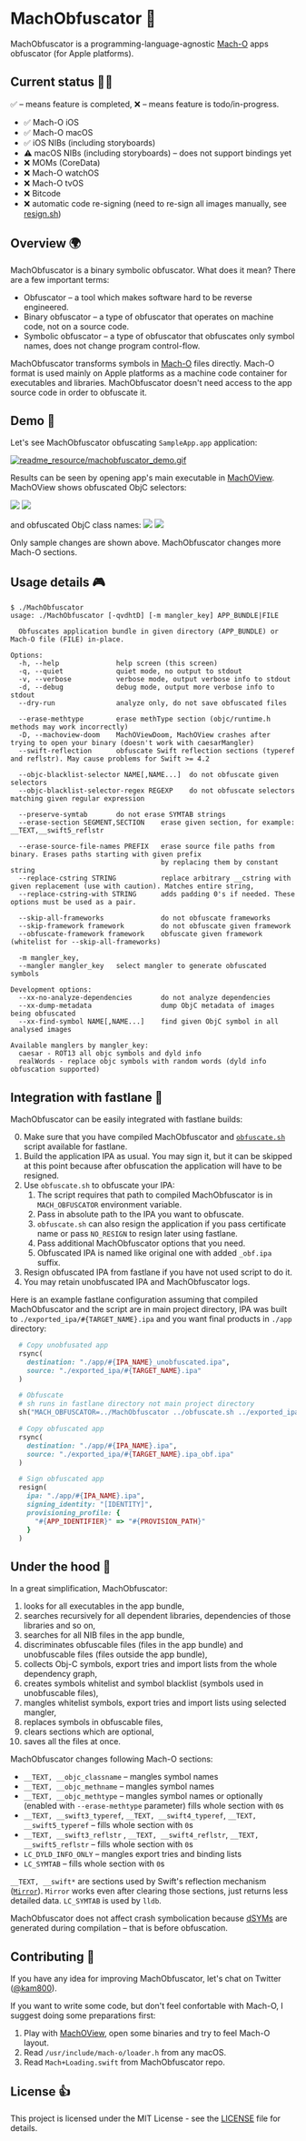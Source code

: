 # MachObfuscator 🔏

MachObfuscator is a programming-language-agnostic [Mach-O](https://en.wikipedia.org/wiki/Mach-O) apps obfuscator (for Apple platforms).

## Current status 🏃‍♂️

✅ – means feature is completed, ❌ – means feature is todo/in-progress.

- ✅ Mach-O iOS
- ✅ Mach-O macOS
- ✅ iOS NIBs (including storyboards)
- ⚠️ macOS NIBs (including storyboards) – does not support bindings yet
- ❌ MOMs (CoreData)
- ❌ Mach-O watchOS
- ❌ Mach-O tvOS
- ❌ Bitcode
- ❌ automatic code re-signing (need to re-sign all images manually, see [resign.sh](resign.sh))

## Overview 🌍

MachObfuscator is a binary symbolic obfuscator. What does it mean? There are a few important terms:

- Obfuscator – a tool which makes software hard to be reverse engineered.
- Binary obfuscator – a type of obfuscator that operates on machine code, not on a source code.
- Symbolic obfuscator – a type of obfuscator that obfuscates only symbol names, does not change program control-flow.

MachObfuscator transforms symbols in [Mach-O](https://en.wikipedia.org/wiki/Mach-O) files directly. Mach-O format is used mainly on Apple platforms as a machine code container for executables and libraries. MachObfuscator doesn't need access to the app source code in order to obfuscate it.

## Demo 🚀

Let's see MachObfuscator obfuscating `SampleApp.app` application:

[![readme_resource/machobfuscator_demo.gif](readme_resource/machobfuscator_demo.gif)](https://asciinema.org/a/yYFq0MCwtX9PWh89wgiuM4aXC)

Results can be seen by opening app's main executable in [MachOView](https://sourceforge.net/projects/machoview/). MachOView shows obfuscated ObjC selectors:

![](readme_resource/selectors_before_titled.png)
![](readme_resource/selectors_after_titled.png)

and obfuscated ObjC class names:
![](readme_resource/classes_before_titled.png)
![](readme_resource/classes_after_titled.png)

Only sample changes are shown above. MachObfuscator changes more Mach-O sections.

## Usage details 🎮

```
$ ./MachObfuscator
usage: ./MachObfuscator [-qvdhtD] [-m mangler_key] APP_BUNDLE|FILE

  Obfuscates application bundle in given directory (APP_BUNDLE) or Mach-O file (FILE) in-place.

Options:
  -h, --help              help screen (this screen)
  -q, --quiet             quiet mode, no output to stdout
  -v, --verbose           verbose mode, output verbose info to stdout
  -d, --debug             debug mode, output more verbose info to stdout
  --dry-run               analyze only, do not save obfuscated files

  --erase-methtype        erase methType section (objc/runtime.h methods may work incorrectly)
  -D, --machoview-doom    MachOViewDoom, MachOView crashes after trying to open your binary (doesn't work with caesarMangler)
  --swift-reflection      obfuscate Swift reflection sections (typeref and reflstr). May cause problems for Swift >= 4.2

  --objc-blacklist-selector NAME[,NAME...]  do not obfuscate given selectors
  --objc-blacklist-selector-regex REGEXP    do not obfuscate selectors matching given regular expression

  --preserve-symtab       do not erase SYMTAB strings
  --erase-section SEGMENT,SECTION    erase given section, for example: __TEXT,__swift5_reflstr
  
  --erase-source-file-names PREFIX   erase source file paths from binary. Erases paths starting with given prefix
                                     by replacing them by constant string
  --replace-cstring STRING           replace arbitrary __cstring with given replacement (use with caution). Matches entire string,
  --replace-cstring-with STRING      adds padding 0's if needed. These options must be used as a pair.
  
  --skip-all-frameworks              do not obfuscate frameworks
  --skip-framework framework         do not obfuscate given framework
  --obfuscate-framework framework    obfuscate given framework (whitelist for --skip-all-frameworks)
  
  -m mangler_key,
  --mangler mangler_key   select mangler to generate obfuscated symbols

Development options:
  --xx-no-analyze-dependencies       do not analyze dependencies
  --xx-dump-metadata                 dump ObjC metadata of images being obfuscated
  --xx-find-symbol NAME[,NAME...]    find given ObjC symbol in all analysed images

Available manglers by mangler_key:
  caesar - ROT13 all objc symbols and dyld info
  realWords - replace objc symbols with random words (dyld info obfuscation supported)
```

## Integration with fastlane 🚀

MachObfuscator can be easily integrated with fastlane builds:

0. Make sure that you have compiled MachObfuscator and [`obfuscate.sh`](obfuscate.sh) script available for fastlane.
1. Build the application IPA as usual. You may sign it, but it can be skipped at this point because after obfuscation the application will have to be resigned.
2. Use `obfuscate.sh` to obfuscate your IPA:
    1. The script requires that path to compiled MachObfuscator is in `MACH_OBFUSCATOR` environment variable.
    2. Pass in absolute path to the IPA you want to obfuscate.
    3. `obfuscate.sh` can also resign the application if you pass certificate name or pass `NO_RESIGN` to resign later using fastlane.
    4. Pass additional MachObfuscator options that you need.
    5. Obfuscated IPA is named like original one with added `_obf.ipa` suffix.   
3. Resign obfuscated IPA from fastlane if you have not used script to do it.
4. You may retain unobfuscated IPA and MachObfuscator logs.

Here is an example fastlane configuration assuming that compiled MachObfuscator and the script are in main project directory, IPA was built to `./exported_ipa/#{TARGET_NAME}.ipa`  and you want final products in `./app` directory:

```ruby
  # Copy unobfusated app 
  rsync(
    destination: "./app/#{IPA_NAME}_unobfuscated.ipa",
    source: "./exported_ipa/#{TARGET_NAME}.ipa"
  )

  # Obfuscate
  # sh runs in fastlane directory not main project directory
  sh("MACH_OBFUSCATOR=../MachObfuscator ../obfuscate.sh ../exported_ipa/#{TARGET_NAME}.ipa NO_RESIGN -v | tee ../app/obfuscation.log")

  # Copy obfuscated app
  rsync(
    destination: "./app/#{IPA_NAME}.ipa",
    source: "./exported_ipa/#{TARGET_NAME}.ipa_obf.ipa"
  )

  # Sign obfuscated app
  resign(
    ipa: "./app/#{IPA_NAME}.ipa",
    signing_identity: "[IDENTITY]",
    provisioning_profile: {
      "#{APP_IDENTIFIER}" => "#{PROVISION_PATH}"
    }
  )
```

## Under the hood 🔧

In a great simplification, MachObfuscator:

1. looks for all executables in the app bundle,
2. searches recursively for all dependent libraries, dependencies of those libraries and so on,
3. searches for all NIB files in the app bundle,
4. discriminates obfuscable files (files in the app bundle) and unobfuscable files (files outside the app bundle),
5. collects Obj-C symbols, export tries and import lists from the whole dependency graph,
6. creates symbols whitelist and symbol blacklist (symbols used in unobfuscable files),
7. mangles whitelist symbols, export tries and import lists using selected mangler,
8. replaces symbols in obfuscable files,
9. clears sections which are optional, 
10. saves all the files at once.

MachObfuscator changes following Mach-O sections:

- `__TEXT, __objc_classname` – mangles symbol names
- `__TEXT, __objc_methname` – mangles symbol names
- `__TEXT, __objc_methtype` –  mangles symbol names or optionally (enabled with `--erase-methtype` parameter) fills whole section with `0`s
- `__TEXT, __swift3_typeref`, `__TEXT, __swift4_typeref`, `__TEXT, __swift5_typeref` – fills whole section with `0`s
- `__TEXT, __swift3_reflstr` , `__TEXT, __swift4_reflstr`,  `__TEXT, __swift5_reflstr` – fills whole section with `0`s
- `LC_DYLD_INFO_ONLY` – mangles export tries and binding lists
- `LC_SYMTAB` – fills whole section with `0`s

`__TEXT, __swift*` are sections used by Swift's reflection mechanism ([`Mirror`](https://developer.apple.com/documentation/swift/mirror)). `Mirror` works even after clearing those sections, just returns less detailed data. `LC_SYMTAB` is used by `lldb`.

MachObfuscator does not affect crash symbolication because [dSYMs](https://docs.fabric.io/apple/crashlytics/missing-dsyms.html) are generated during compilation – that is before obfuscation.

## Contributing 🎁

If you have any idea for improving MachObfuscator, let's chat on Twitter ([@kam800](https://twitter.com/kam800)).

If you want to write some code, but don't feel confortable with Mach-O, I suggest doing some preparations first:

1. Play with [MachOView](https://sourceforge.net/projects/machoview/), open some binaries and try to feel Mach-O layout.
2. Read `/usr/include/mach-o/loader.h` from any macOS.
3. Read `Mach+Loading.swift` from MachObfuscator repo.

## License 👍

This project is licensed under the MIT License - see the [LICENSE](LICENSE) file for details.
